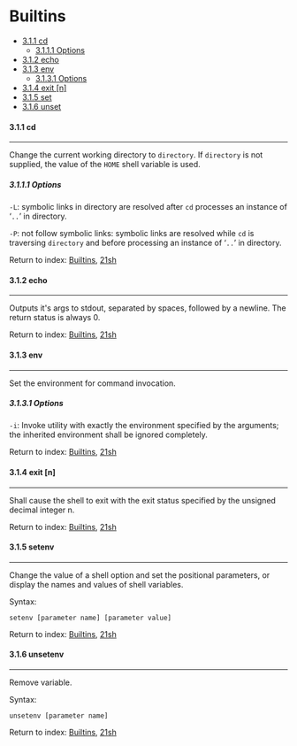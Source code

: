 # Builtins

- [3.1.1 cd](#311-cd)
  * [3.1.1.1 Options](#3111-options)
- [3.1.2 echo](#312-echo)
- [3.1.3 env](#313-env)
  * [3.1.3.1 Options](#3131-options)
- [3.1.4 exit [n]](#314-exit--n-)
- [3.1.5 set](#315-set)
- [3.1.6 unset](#316-unset)

#### 3.1.1 cd

------

Change the current working directory to `directory`. If `directory` is not supplied, the value of the `HOME` shell variable is used.

##### 3.1.1.1 Options

`-L`: symbolic links in directory are resolved after `cd` processes an instance of ‘`..`’ in directory.

`-P`: not follow symbolic links: symbolic links are resolved while `cd` is traversing `directory` and before processing an instance of ‘`..`’ in directory.

Return to index: [Builtins](#Builtins), [21sh](../#21sh)

#### 3.1.2 echo

------

Outputs it's args to stdout, separated by spaces, followed by a newline. The return status is always 0.

Return to index: [Builtins](#Builtins), [21sh](../#21sh)

#### 3.1.3 env

------

Set the environment for command invocation.

##### 3.1.3.1 Options

`-i`: Invoke utility with exactly the environment specified by the arguments; the inherited environment shall be ignored completely.

Return to index: [Builtins](#Builtins), [21sh](../#21sh)

#### 3.1.4 exit [n]

------

Shall cause the shell to exit with the exit status specified by the unsigned decimal integer n.

Return to index: [Builtins](#Builtins), [21sh](../#21sh)

#### 3.1.5 setenv

------

Change the value of a shell option and set the positional parameters, or display the names and values of shell variables.

Syntax:

```
setenv [parameter name] [parameter value]
```

Return to index: [Builtins](#Builtins), [21sh](../#21sh)

#### 3.1.6 unsetenv

------

Remove variable.

Syntax:

```
unsetenv [parameter name]
```

Return to index: [Builtins](#Builtins), [21sh](../#21sh)